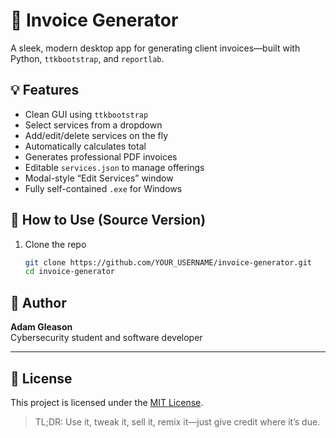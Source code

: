 # 🧾 Invoice Generator

A sleek, modern desktop app for generating client invoices—built with Python, `ttkbootstrap`, and `reportlab`.

## 💡 Features

- Clean GUI using `ttkbootstrap`
- Select services from a dropdown
- Add/edit/delete services on the fly
- Automatically calculates total
- Generates professional PDF invoices
- Editable `services.json` to manage offerings
- Modal-style “Edit Services” window
- Fully self-contained `.exe` for Windows

## 🚀 How to Use (Source Version)

1. Clone the repo  
   ```bash
   git clone https://github.com/YOUR_USERNAME/invoice-generator.git
   cd invoice-generator

## 🧠 Author

**Adam Gleason**  
Cybersecurity student and software developer

---

## 🧾 License

This project is licensed under the [MIT License](LICENSE).

> TL;DR: Use it, tweak it, sell it, remix it—just give credit where it’s due.
